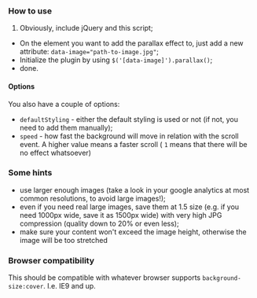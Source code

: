 ### How to use

1. Obviously, include jQuery and this script;
- On the element you want to add the parallax effect to, just add a new attribute: `data-image="path-to-image.jpg"`;
- Initialize the plugin by using `$('[data-image]').parallax()`;
- done.

#### Options
You also have a couple of options:

- `defaultStyling` - either the default styling is used or not (if not, you need to add them manually);
- `speed` - how fast the background will move in relation with the scroll event. A higher value means a faster scroll ( `1` means that there will be no effect whatsoever)

### Some hints

- use larger enough images (take a look in your google analytics at most common resolutions, to avoid large images!);
- even if you need real large images, save them at 1.5 size (e.g. if you need 1000px wide, save it as 1500px wide) with very high JPG compression (quality down to 20% or even less);
- make sure your content won't exceed the image height, otherwise the image will be too stretched

### Browser compatibility
This should be compatible with whatever browser supports `background-size:cover`. I.e. IE9 and up.
